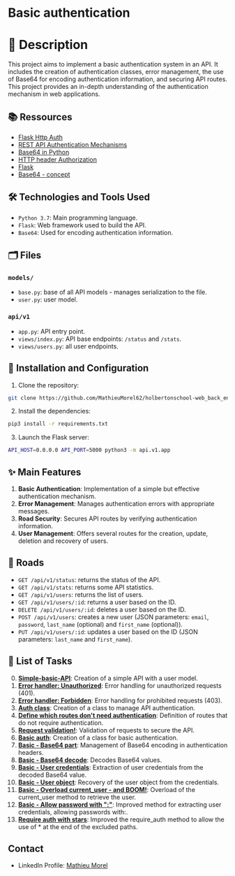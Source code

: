 # Basic authentication

# 📝 Description
This project aims to implement a basic authentication system in an API. It includes the creation of authentication classes, error management, the use of Base64 for encoding authentication information, and securing API routes. This project provides an in-depth understanding of the authentication mechanism in web applications.

## 📚 Ressources
- [Flask Http Auth](https://flask-httpauth.readthedocs.io/en/latest/)
- [REST API Authentication Mechanisms](https://www.youtube.com/watch?v=501dpx2IjGY&themeRefresh=1)
- [Base64 in Python](https://docs.python.org/3.7/library/base64.html)
- [HTTP header Authorization](https://developer.mozilla.org/en-US/docs/Web/HTTP/Headers/Authorization)
- [Flask](https://palletsprojects.com/p/flask/)
- [Base64 - concept](https://en.wikipedia.org/wiki/Base64)

## 🛠️ Technologies and Tools Used
- `Python 3.7`: Main programming language.
- `Flask`: Web framework used to build the API.
- `Base64`: Used for encoding authentication information.

## 🗂️ Files
### `models/`
- `base.py`: base of all API models - manages serialization to the file.
- `user.py`: user model.

### `api/v1`
- `app.py`: API entry point.
- `views/index.py`: API base endpoints: `/status` and `/stats`.
- `views/users.py`: all user endpoints.

## 🚀 Installation and Configuration
1. Clone the repository:

```sh
git clone https://github.com/MathieuMorel62/holbertonschool-web_back_end/
```

2. Install the dependencies:

```sh
pip3 install -r requirements.txt
```

3. Launch the Flask server: 

```sh
API_HOST=0.0.0.0 API_PORT=5000 python3 -m api.v1.app
```

## ✨ Main Features
1. **Basic Authentication**: Implementation of a simple but effective authentication mechanism.
2. **Error Management**: Manages authentication errors with appropriate messages.
3. **Road Security**: Secures API routes by verifying authentication information.
4. **User Management**: Offers several routes for the creation, update, deletion and recovery of users.

## 🚦 Roads
- `GET /api/v1/status`: returns the status of the API.
- `GET /api/v1/stats`: returns some API statistics.
- `GET /api/v1/users`: returns the list of users.
- `GET /api/v1/users/:id`: returns a user based on the ID.
- `DELETE /api/v1/users/:id`: deletes a user based on the ID.
- `POST /api/v1/users`: creates a new user (JSON parameters: `email`, `password`, `last_name` (optional) and `first_name` (optional)).
- `PUT /api/v1/users/:id`: updates a user based on the ID (JSON parameters: `last_name` and `first_name`).

## 📝 List of Tasks
0. [**Simple-basic-API**](https://github.com/MathieuMorel62/holbertonschool-web_back_end/tree/main/Basic_authentication): Creation of a simple API with a user model.
1. [**Error handler: Unauthorized**](https://github.com/MathieuMorel62/holbertonschool-web_back_end/blob/main/Basic_authentication/api/v1/views/index.py): Error handling for unauthorized requests (401).
2. [**Error handler: Forbidden**](https://github.com/MathieuMorel62/holbertonschool-web_back_end/blob/main/Basic_authentication/api/v1/views/index.py): Error handling for prohibited requests (403).
3. [**Auth class**](https://github.com/MathieuMorel62/holbertonschool-web_back_end/blob/main/Basic_authentication/api/v1/auth/auth.py): Creation of a class to manage API authentication.
4. [**Define which routes don't need authentication**](https://github.com/MathieuMorel62/holbertonschool-web_back_end/blob/main/Basic_authentication/api/v1/auth/auth.py): Definition of routes that do not require authentication.
5. [**Request validation!**](https://github.com/MathieuMorel62/holbertonschool-web_back_end/blob/main/Basic_authentication/api/v1/auth/auth.py): Validation of requests to secure the API.
6. [**Basic auth**](https://github.com/MathieuMorel62/holbertonschool-web_back_end/blob/main/Basic_authentication/api/v1/auth/basic_auth.py): Creation of a class for basic authentication.
7. [**Basic - Base64 part**](https://github.com/MathieuMorel62/holbertonschool-web_back_end/blob/main/Basic_authentication/api/v1/auth/basic_auth.py): Management of Base64 encoding in authentication headers.
8. [**Basic - Base64 decode**](https://github.com/MathieuMorel62/holbertonschool-web_back_end/blob/main/Basic_authentication/api/v1/auth/basic_auth.py): Decodes Base64 values.
9. [**Basic - User credentials**](https://github.com/MathieuMorel62/holbertonschool-web_back_end/blob/main/Basic_authentication/api/v1/auth/basic_auth.py): Extraction of user credentials from the decoded Base64 value.
10. [**Basic - User object**](https://github.com/MathieuMorel62/holbertonschool-web_back_end/blob/main/Basic_authentication/api/v1/auth/basic_auth.py): Recovery of the user object from the credentials.
11. [**Basic - Overload current_user - and BOOM!**](https://github.com/MathieuMorel62/holbertonschool-web_back_end/blob/main/Basic_authentication/api/v1/auth/basic_auth.py): Overload of the current_user method to retrieve the user.
12. [**Basic - Allow password with ":"**](https://github.com/MathieuMorel62/holbertonschool-web_back_end/blob/main/Basic_authentication/api/v1/auth/basic_auth.py): Improved method for extracting user credentials, allowing passwords with:.
13. [**Require auth with stars**](https://github.com/MathieuMorel62/holbertonschool-web_back_end/blob/main/Basic_authentication/api/v1/auth/auth.py): Improved the require_auth method to allow the use of * at the end of the excluded paths.

## Contact
- LinkedIn Profile: [Mathieu Morel](https://www.linkedin.com/in/mathieu-morel-9ab457261/)

